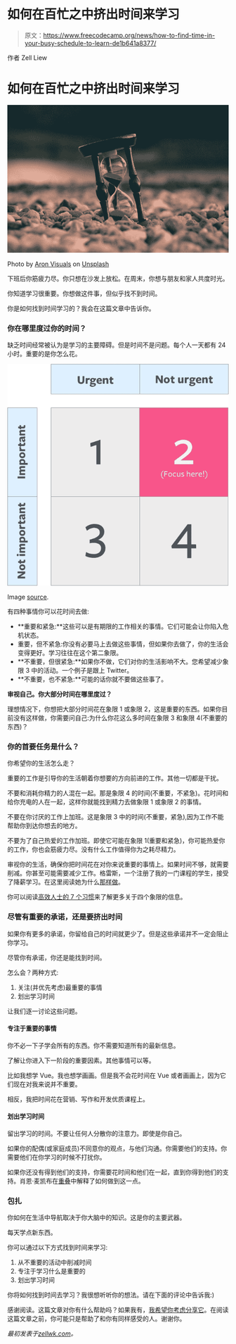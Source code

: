 # 如何在百忙之中挤出时间来学习

> 原文：<https://www.freecodecamp.org/news/how-to-find-time-in-your-busy-schedule-to-learn-de1b641a8377/>

作者 Zell Liew

# 如何在百忙之中挤出时间来学习

![DCpJppUu0CQPZkYF4Aa0zD4QareJ1dkpCjyA](img/3feca0ab7362677b5d9fec31a5f923c5.png)

Photo by [Aron Visuals](https://unsplash.com/photos/BXOXnQ26B7o?utm_source=unsplash&utm_medium=referral&utm_content=creditCopyText) on [Unsplash](https://unsplash.com/search/photos/learn?utm_source=unsplash&utm_medium=referral&utm_content=creditCopyText)

下班后你筋疲力尽。你只想在沙发上放松。在周末，你想与朋友和家人共度时光。

你知道学习很重要。你想做这件事，但似乎找不到时间。

你是如何找到时间学习的？我会在这篇文章中告诉你。

### 你在哪里度过你的时间？

缺乏时间经常被认为是学习的主要障碍。但是时间不是问题。每个人一天都有 24 小时。重要的是你怎么花。

![ncw3qPXwLQh79vNuetzrJn1xD59lW0TowTXb](img/d1b010014fdcf77aeaf7d73c0e1b9b92.png)

Image [source](https://www.amazon.com/Habits-Highly-Effective-People-Powerful-ebook/dp/B01069X4H0/ref=mt_kindle?_encoding=UTF8&me=).

有四种事情你可以花时间去做:

*   **重要和紧急:**这些可以是有期限的工作相关的事情。它们可能会让你陷入危机状态。
*   重要，但不紧急:你没有必要马上去做这些事情，但如果你去做了，你的生活会变得更好。学习往往在这个第二象限。
*   **不重要，但很紧急:**如果你不做，它们对你的生活影响不大。您希望减少象限 3 中的活动。一个例子是跟上 Twitter。
*   **不重要，也不紧急:**可能的话你就不要做这些事了。

**审视自己。你大部分时间在哪里度过？**

理想情况下，你想把大部分时间花在象限 1 或象限 2，这是重要的东西。如果你目前没有这样做，你需要问自己:为什么你花这么多时间在象限 3 和象限 4(不重要的东西)？

### 你的首要任务是什么？

你希望你的生活怎么走？

重要的工作是引导你的生活朝着你想要的方向前进的工作。其他一切都是干扰。

不要和消耗你精力的人混在一起。那是象限 4 的时间(不重要，不紧急)。花时间和给你充电的人在一起，这样你就能找到精力去做象限 1 或象限 2 的事情。

不要在你讨厌的工作上加班。这是象限 3 中的时间(不重要，紧急),因为工作不能帮助你到达你想去的地方。

不要为了自己热爱的工作加班。即使它可能在象限 1(重要和紧急)，你可能热爱你的工作，你也会筋疲力尽。没有什么工作值得你为之耗尽精力。

审视你的生活，确保你把时间花在对你来说重要的事情上。如果时间不够，就需要削减。你甚至可能需要减少工作。格雷斯，一个注册了我的一门课程的学生，接受了降薪学习。在这里阅读她为什么[那样做](https://medium.com/@graceaesnow/why-ive-taken-a-massive-pay-cut-to-study-front-end-design-development-91fd663a0dc6)。

你可以阅读[高效人士的 7 个习惯](https://www.amazon.com/Habits-Highly-Effective-People-Powerful-ebook/dp/B01069X4H0/ref=mt_kindle?_encoding=UTF8&me=)来了解更多关于四个象限的信息。

### 尽管有重要的承诺，还是要挤出时间

如果你有更多的承诺，你留给自己的时间就更少了。但是这些承诺并不一定会阻止你学习。

尽管你有承诺，你还是能找到时间。

怎么会？两种方式:

1.  关注(并优先考虑)最重要的事情
2.  划出学习时间

让我们逐一讨论这些问题。

#### 专注于重要的事情

你不必一下子学会所有的东西。你不需要知道所有的最新信息。

了解让你进入下一阶段的重要因素。其他事情可以等。

比如我想学 Vue。我也想学画画。但是我不会花时间在 Vue 或者画画上，因为它们现在对我来说并不重要。

相反，我把时间花在营销、写作和开发优质课程上。

#### 划出学习时间

留出学习的时间。不要让任何人分散你的注意力。即使是你自己。

如果你的配偶(或家庭成员)不同意你的观点，与他们沟通。你需要他们的支持。你需要他们在你学习的时候不打扰你。

如果你还没有得到他们的支持，你需要花时间和他们在一起，直到你得到他们的支持。肖恩·麦凯布在[重叠](http://overlapbook.com/)中解释了如何做到这一点。

### 包扎

你如何在生活中导航取决于你大脑中的知识。这是你的主要武器。

每天学点新东西。

你可以通过以下方式找到时间来学习:

1.  从不重要的活动中削减时间
2.  专注于学习什么是重要的
3.  划出学习时间

你将如何找到时间去学习？我很想听听你的想法。请在下面的评论中告诉我:)

感谢阅读。这篇文章对你有什么帮助吗？如果我有，[我希望你考虑分享它](http://twitter.com/share?text=Finding%20time%20to%20learn%20by%20@zellwk%20?%20&url=https://zellwk.com/blog/finding-time-to-learn/&hashtags=)。在阅读这篇文章之前，你可能只是帮助了和你有同样感受的人。谢谢你。

*最初发表于[zellwk.com](https://zellwk.com/blog/finding-time-to-learn/)。*
